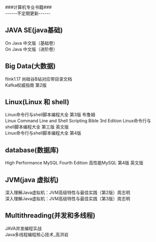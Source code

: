 ###计算机专业书籍###  
------不定期更新------  

## JAVA SE(java基础)  

On Java 中文版（基础卷）  
On Java 中文版（进阶卷）  
## Big Data(大数据)  

flink1.17 尚硅谷B站对应带目录文档  
Kafka权威指南 第2版  
## Linux(Linux 和 shell)  

Linux命令行与shell脚本编程大全 第3版 布鲁姆  
Linux Command Line and Shell Scripting Bible 3rd Edition Linux命令行与shell脚本编程大全 第三版 英文版  
Linux命令行与shell脚本编程大全 第4版  

## database(数据库)  

High Performance MySQL Fourth Edition 高性能MySQL 第4版 英文版  

## JVM(java 虚拟机)  

深入理解Java虚拟机：JVM高级特性与最佳实践（第2版）周志明  
深入理解Java虚拟机：JVM高级特性与最佳实践（第3版）周志明  

## Multithreading(并发和多线程)  

JAVA并发编程实战  
Java多线程编程核心技术_高洪岩  
